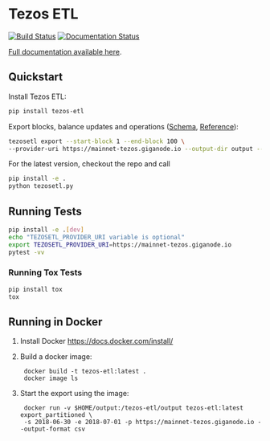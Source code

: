 # Tezos ETL

[![Build Status](https://travis-ci.org/blockchain-etl/tezos-etl.png)](https://travis-ci.org/blockchain-etl/tezos-etl)
[![Documentation Status](https://readthedocs.org/projects/tezos-etl/badge/?version=latest)](https://tezos-etl.readthedocs.io/en/latest/?badge=latest)

[Full documentation available here](http://tezos-etl.readthedocs.io/).

## Quickstart

Install Tezos ETL:

```bash
pip install tezos-etl
```

Export blocks, balance updates and operations ([Schema](docs/schema.md), [Reference](docs/commands.md#export)):

```bash
tezosetl export --start-block 1 --end-block 100 \
--provider-uri https://mainnet-tezos.giganode.io --output-dir output --output-format json
```

For the latest version, checkout the repo and call
 
```bash
pip install -e .
python tezosetl.py
```

## Running Tests

```bash
pip install -e .[dev]
echo "TEZOSETL_PROVIDER_URI variable is optional"
export TEZOSETL_PROVIDER_URI=https://mainnet-tezos.giganode.io
pytest -vv
```

### Running Tox Tests

```bash
pip install tox
tox
```

## Running in Docker

1. Install Docker https://docs.docker.com/install/

2. Build a docker image:
        
        docker build -t tezos-etl:latest .
        docker image ls
        
3. Start the export using the image:

        docker run -v $HOME/output:/tezos-etl/output tezos-etl:latest export_partitioned \
        -s 2018-06-30 -e 2018-07-01 -p https://mainnet-tezos.giganode.io --output-format csv
